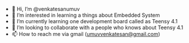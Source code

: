 - 👋 Hi, I’m @venkatesanumuv
- 👀 I’m interested in learning a things about Embedded System
- 🌱 I’m currently learning one development board called as Teensy 4.1
- 💞️ I’m looking to collaborate with a people who knows about Teensy 4.1
- 📫 How to reach me via gmail (umuvvenkatesan@gmail.com)

<!---
venkatesanumuv/venkatesanumuv is a ✨ special ✨ repository because its `README.md` (this file) appears on your GitHub profile.
You can click the Preview link to take a look at your changes.
--->
